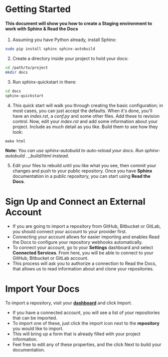 <h1>Getting Started</h1>

<h4> This document will show you how to create a Staging environment to work with Sphinx & Read the Docs </h4>

1. Assuming you have Python already, install Sphinx:

```bash
sudo pip install sphinx sphinx-autobuild
```

2. Create a directory inside your project to hold your docs:

```bash
cd /path/to/project
mkdir docs
```

3. Run sphinx-quickstart in there:

```bash
cd docs
sphinx-quickstart
```

4. This quick start will walk you through creating the basic configuration; in most cases, you can just accept the defaults. When it's done, you'll have an *index.rst*, a *conf.py* and some other files. Add these to revision control. Now, edit your *index.rst* and add some information about your project. Include as much detail as you like. Build them to see how they look:	

```
make html
```

**Note:** *You can use sphinx-autobuild to auto-reload your docs. Run sphinx-autobuild . _build/html instead.*


5. Edit your files to rebuild until you like what you see, then commit your changes and push to your public repository. Once you have **Sphinx** documentation in a public repository, you can start using **Read the Docs**.



Sign Up and Connect an External Account
========================================
- If you are going to import a repository from GitHub, Bitbucket or GitLab, you should connect your account to your provider first. 
- Connecting your account allows for easier importing and enables Read the Docs to configure your repository webhooks automatically.
- To connect your account, go to your **Settings** dashboard and select **Connected Services**. From here, you will be able to connect to your GitHub, Bitbucket or GitLab account. 
- This process will ask you to authorize a connection to Read the Docs, that allows us to read information about and clone your repositories.



Import Your Docs
========================================
To import a repository, visit your [**dashboard**](https://readthedocs.org/dashboard) and click Import.

- If you have a connected account, you will see a list of your repositories that can be imported.
- To import one of these, just click the import icon next to the **repository** you would like to import. 
- This will bring up a form that is already filled with your project information. 
- Feel free to edit any of these properties, and the click Next to build your documentation.
